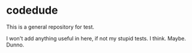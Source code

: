 codedude
========

This is a general repository for test.

I won't add anything useful in here, if not my stupid tests. I think. Maybe. Dunno.
